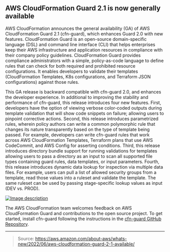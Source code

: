 ## AWS CloudFormation Guard 2.1 is now generally available

AWS CloudFormation announces the general availability (GA) of AWS CloudFormation Guard 2.1 (cfn-guard), which enhances Guard 2.0 with new features. CloudFormation Guard is an open-source domain-specific language (DSL) and command line interface (CLI) that helps enterprises keep their AWS infrastructure and application resources in compliance with their company policy guidelines. CloudFormation Guard provides compliance administrators with a simple, policy-as-code language to define rules that can check for both required and prohibited resource configurations. It enables developers to validate their templates (CloudFormation Templates, K8s configurations, and Terraform JSON configurations) against those rules.

This GA release is backward compatible with cfn-guard 2.0, and enhances the developer experience. In additional to improving the stability and performance of cfn-guard, this release introduces four new features. First, developers have the option of viewing verbose color-coded outputs during template validation that will show code snippets on failure; allowing users to pinpoint corrective actions. Second, this release introduces parametrized rules, wherein policy authors can write a common polymorphic rule that changes its nature transparently based on the type of template being passed. For example, developers can write cfn-guard rules that work across AWS CloudFormation Templates, Terraform plans that use AWS CodeCommit, and AWS Config for asserting conditions. Third, this release introduces directory bundle support for running validations for templates allowing users to pass a directory as an input to scan all supported file types containing guard rules, data templates, or input parameters. Fourth, this release introduces dynamic data lookup for inspection via multiple data files. For example, users can pull a list of allowed security groups from a template, read those values into a ruleset and validate the template. The same ruleset can be used by passing stage-specific lookup values as input (DEV vs. PROD).

[![Image description](https://dev-to-uploads.s3.amazonaws.com/uploads/articles/5m15zsqp4eb1szj9b681.png)](https://k21technologies.samcart.com/referral/gBBzLUFj/wZNqvQpM5mBn2g53)

The AWS CloudFormation team welcomes feedback on AWS CloudFormation Guard and contributions to the open source project. To get started, install cfn-guard following the instructions in the [cfn-guard GitHub Repository](https://github.com/aws-cloudformation/cloudformation-guard).

---

> Source: https://aws.amazon.com/about-aws/whats-new/2022/06/aws-cloudformation-guard-2-1-available/